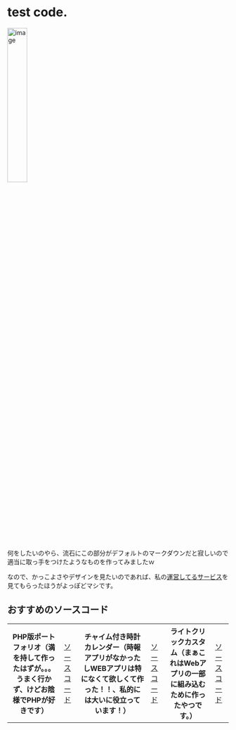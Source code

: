 # test code.

<img src="https://pusyuuwanko.com/profile/assets/images/profile.jpg" alt="image" width="30%" height="auto"></img>
<p>何をしたいのやら、流石にこの部分がデフォルトのマークダウンだと寂しいので適当に取っ手をつけたようなものを作ってみましたｗ</p>
<p>なので、かっこよさやデザインを見たいのであれば、私の<a href="http://pusyuuwanko.com" target="_blank">運営してるサービス</a>を見てもらったほうがよっぽどマシです。</p>

## おすすめのソースコード
<table>
  <th>PHP版ポートフォリオ（満を持して作ったはずが。。。うまく行かず、けどお陰様でPHPが好きです）</th><td><a href="https://github.com/PusyuuWanko/PusyuuPHPPortfolio">ソースコード</a></td>
  <th>チャイム付き時計カレンダー（時報アプリがなかったしWEBアプリは特になくて欲しくて作った！！、私的には大いに役立っています！）</th><td><a href="https://github.com/PusyuuWanko/ClockWithChime">ソースコード</a></td>
  <th>ライトクリックカスタム（まぁこれはWebアプリの一部に組み込むために作ったやつです。）</th><td><a href="https://github.com/PusyuuWanko/right_click_disable">ソースコード</a></td>
</table>
